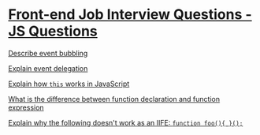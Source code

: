 # [Front-end Job Interview Questions - JS Questions](https://h5bp.github.io/Front-end-Developer-Interview-Questions/)

[Describe event bubbling](https://github.com/TinaC/Blog/blob/master/JavaScript/event_propagation.md)

[Explain event delegation](https://github.com/TinaC/Blog/blob/master/JavaScript/event_delegation.md)

[Explain how `this` works in JavaScript](https://github.com/TinaC/Blog/blob/master/JavaScript/this.md)

[What is the difference between function declaration and function expression]()

[Explain why the following doesn't work as an IIFE: `function foo(){ }();`]()
